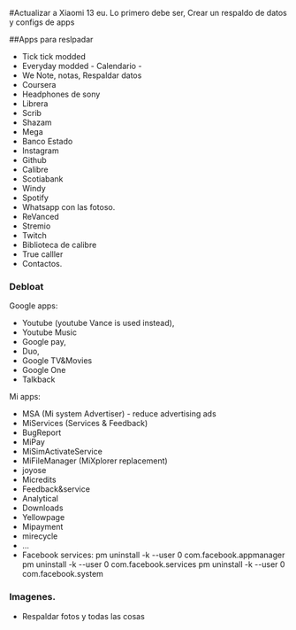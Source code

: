 #Actualizar a Xiaomi 13 eu.
Lo primero debe ser, Crear un respaldo de datos y configs de apps

##Apps para reslpadar
- Tick tick modded 
- Everyday modded - Calendario - 
- We Note, notas, Respaldar datos
- Coursera
- Headphones de sony
- Librera
- Scrib
- Shazam
- Mega  
- Banco Estado 
- Instagram
- Github
- Calibre
- Scotiabank
- Windy
- Spotify
- Whatsapp con las fotoso. 
- ReVanced 
- Stremio
- Twitch
- Biblioteca de calibre
- True calller
- Contactos.

### Debloat

Google apps:
- Youtube (youtube Vance is used instead),
- Youtube Music
- Google pay,
- Duo,
- Google TV&Movies
- Google One
- Talkback

Mi apps:
- MSA (Mi system Advertiser) - reduce advertising ads
- MiServices (Services & Feedback)
- BugReport
- MiPay
- MiSimActivateService
- MiFileManager (MiXplorer replacement)
- joyose
- Micredits
- Feedback&service
- Analytical
- Downloads
- Yellowpage
- Mipayment
- mirecycle
- ...
- Facebook services:
pm uninstall -k --user 0 com.facebook.appmanager
pm uninstall -k --user 0 com.facebook.services
pm uninstall -k --user 0 com.facebook.system

### Imagenes. 
- Respaldar fotos y todas las cosas
